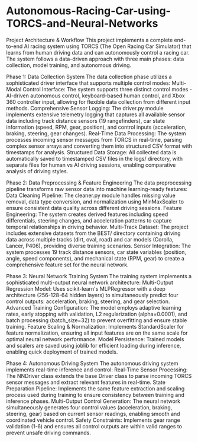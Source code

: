 # Autonomous-Racing-Car-using-TORCS-and-Neural-Networks

Project Architecture & Workflow
This project implements a complete end-to-end AI racing system using TORCS (The Open Racing Car Simulator) that learns from human driving data and can autonomously control a racing car. The system follows a data-driven approach with three main phases: data collection, model training, and autonomous driving.

Phase 1: Data Collection System
The data collection phase utilizes a sophisticated driver interface that supports multiple control modes:
Multi-Modal Control Interface: The system supports three distinct control modes - AI-driven autonomous control, keyboard-based human control, and Xbox 360 controller input, allowing for flexible data collection from different input methods.
Comprehensive Sensor Logging: The driver.py module implements extensive telemetry logging that captures all available sensor data including track distance sensors (19 rangefinders), car state information (speed, RPM, gear, position), and control inputs (acceleration, braking, steering, gear changes).
Real-Time Data Processing: The system processes incoming sensor messages from TORCS in real-time, parsing complex sensor arrays and converting them into structured CSV format with timestamps for analysis.
Structured Data Storage: All collected data is automatically saved to timestamped CSV files in the logs/ directory, with separate files for human vs AI driving sessions, enabling comparative analysis of driving styles.

Phase 2: Data Preprocessing & Feature Engineering
The data preprocessing pipeline transforms raw sensor data into machine learning-ready features:
Data Cleaning Pipeline: The cleaner.py module handles missing value removal, data type conversion, and normalization using MinMaxScaler to ensure consistent data quality across different driving sessions.
Feature Engineering: The system creates derived features including speed differentials, steering changes, and acceleration patterns to capture temporal relationships in driving behavior.
Multi-Track Dataset: The project includes extensive datasets from the BEST/ directory containing driving data across multiple tracks (dirt, oval, road) and car models (Corolla, Lancer, P406), providing diverse training scenarios.
Sensor Integration: The system processes 19 track distance sensors, car state variables (position, angle, speed components), and mechanical state (RPM, gear) to create a comprehensive feature set for the neural network.

Phase 3: Neural Network Training System
The training system implements a sophisticated multi-output neural network architecture:
Multi-Output Regression Model: Uses scikit-learn's MLPRegressor with a deep architecture (256-128-64 hidden layers) to simultaneously predict four control outputs: acceleration, braking, steering, and gear selection.
Advanced Training Configuration: The model employs adaptive learning rates, early stopping with validation, L2 regularization (alpha=0.0001), and batch processing (batch_size=32) to prevent overfitting and ensure stable training.
Feature Scaling & Normalization: Implements StandardScaler for feature normalization, ensuring all input features are on the same scale for optimal neural network performance.
Model Persistence: Trained models and scalers are saved using joblib for efficient loading during inference, enabling quick deployment of trained models.

Phase 4: Autonomous Driving System
The autonomous driving system implements real-time inference and control:
Real-Time Sensor Processing: The NNDriver class extends the base Driver class to parse incoming TORCS sensor messages and extract relevant features in real-time.
State Preparation Pipeline: Implements the same feature extraction and scaling process used during training to ensure consistency between training and inference phases.
Multi-Output Control Generation: The neural network simultaneously generates four control values (acceleration, braking, steering, gear) based on current sensor readings, enabling smooth and coordinated vehicle control.
Safety Constraints: Implements gear range validation (1-6) and ensures all control outputs are within valid ranges to prevent unsafe driving commands.
